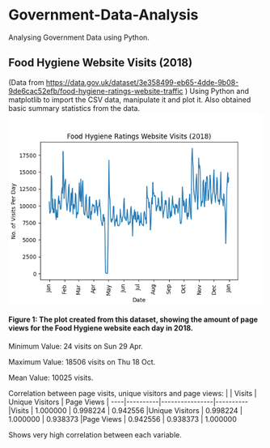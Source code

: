 # Government-Data-Analysis
Analysing Government Data using Python.

## Food Hygiene Website Visits (2018)
(Data from https://data.gov.uk/dataset/3e358499-eb65-4dde-9b08-9de6cac52efb/food-hygiene-ratings-website-traffic )
Using Python and matplotlib to import the CSV data, manipulate it and plot it. Also obtained basic summary statistics from the data.
![Visits-graph](Visits-graph.png)
#### Figure 1: The plot created from this dataset, showing the amount of page views for the Food Hygiene website each day in 2018.

Minimum Value:  24 visits on Sun 29 Apr.

Maximum Value:  18506 visits on Thu 18 Oct.

Mean Value:  10025 visits.

Correlation between page visits, unique visitors and page views:
|               |   Visits | Unique Visitors | Page Views
|           ----|----------|----------------|----------
|Visits         | 1.000000    |    0.998224  | 0.942556
|Unique Visitors |  0.998224   |     1.000000 |  0.938373
|Page Views      | 0.942556    |    0.938373  | 1.000000

Shows very high correlation between each variable.

